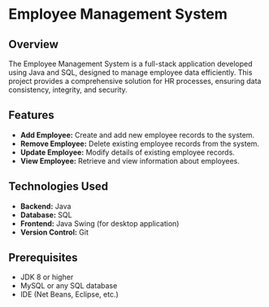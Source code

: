 # Employee Management System

## Overview
The Employee Management System is a full-stack application developed using Java and SQL, designed to manage employee data efficiently. This project provides a comprehensive solution for HR processes, ensuring data consistency, integrity, and security.

## Features
- **Add Employee:** Create and add new employee records to the system.
- **Remove Employee:** Delete existing employee records from the system.
- **Update Employee:** Modify details of existing employee records.
- **View Employee:** Retrieve and view information about employees.

## Technologies Used
- **Backend:** Java
- **Database:** SQL
- **Frontend:** Java Swing (for desktop application)
- **Version Control:** Git

## Prerequisites
- JDK 8 or higher
- MySQL or any SQL database
- IDE (Net Beans, Eclipse, etc.)

